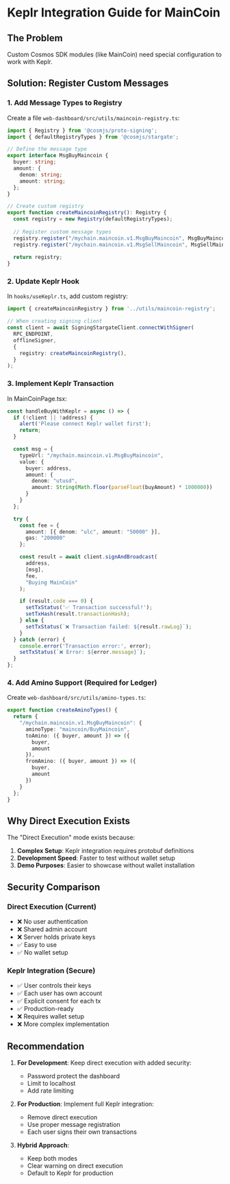 # Keplr Integration Guide for MainCoin

## The Problem
Custom Cosmos SDK modules (like MainCoin) need special configuration to work with Keplr.

## Solution: Register Custom Messages

### 1. Add Message Types to Registry
Create a file `web-dashboard/src/utils/maincoin-registry.ts`:

```typescript
import { Registry } from '@cosmjs/proto-signing';
import { defaultRegistryTypes } from '@cosmjs/stargate';

// Define the message type
export interface MsgBuyMaincoin {
  buyer: string;
  amount: {
    denom: string;
    amount: string;
  };
}

// Create custom registry
export function createMaincoinRegistry(): Registry {
  const registry = new Registry(defaultRegistryTypes);
  
  // Register custom message types
  registry.register("/mychain.maincoin.v1.MsgBuyMaincoin", MsgBuyMaincoin);
  registry.register("/mychain.maincoin.v1.MsgSellMaincoin", MsgSellMaincoin);
  
  return registry;
}
```

### 2. Update Keplr Hook
In `hooks/useKeplr.ts`, add custom registry:

```typescript
import { createMaincoinRegistry } from '../utils/maincoin-registry';

// When creating signing client
const client = await SigningStargateClient.connectWithSigner(
  RPC_ENDPOINT,
  offlineSigner,
  {
    registry: createMaincoinRegistry(),
  }
);
```

### 3. Implement Keplr Transaction
In MainCoinPage.tsx:

```typescript
const handleBuyWithKeplr = async () => {
  if (!client || !address) {
    alert('Please connect Keplr wallet first');
    return;
  }

  const msg = {
    typeUrl: "/mychain.maincoin.v1.MsgBuyMaincoin",
    value: {
      buyer: address,
      amount: {
        denom: "utusd",
        amount: String(Math.floor(parseFloat(buyAmount) * 1000000))
      }
    }
  };

  try {
    const fee = {
      amount: [{ denom: "ulc", amount: "50000" }],
      gas: "200000"
    };

    const result = await client.signAndBroadcast(
      address,
      [msg],
      fee,
      "Buying MainCoin"
    );

    if (result.code === 0) {
      setTxStatus('✅ Transaction successful!');
      setTxHash(result.transactionHash);
    } else {
      setTxStatus(`❌ Transaction failed: ${result.rawLog}`);
    }
  } catch (error) {
    console.error('Transaction error:', error);
    setTxStatus(`❌ Error: ${error.message}`);
  }
};
```

### 4. Add Amino Support (Required for Ledger)
Create `web-dashboard/src/utils/amino-types.ts`:

```typescript
export function createAminoTypes() {
  return {
    "/mychain.maincoin.v1.MsgBuyMaincoin": {
      aminoType: "maincoin/BuyMaincoin",
      toAmino: ({ buyer, amount }) => ({
        buyer,
        amount
      }),
      fromAmino: ({ buyer, amount }) => ({
        buyer,
        amount
      })
    }
  };
}
```

## Why Direct Execution Exists

The "Direct Execution" mode exists because:
1. **Complex Setup**: Keplr integration requires protobuf definitions
2. **Development Speed**: Faster to test without wallet setup
3. **Demo Purposes**: Easier to showcase without wallet installation

## Security Comparison

### Direct Execution (Current)
- ❌ No user authentication
- ❌ Shared admin account
- ❌ Server holds private keys
- ✅ Easy to use
- ✅ No wallet setup

### Keplr Integration (Secure)
- ✅ User controls their keys
- ✅ Each user has own account  
- ✅ Explicit consent for each tx
- ✅ Production-ready
- ❌ Requires wallet setup
- ❌ More complex implementation

## Recommendation

1. **For Development**: Keep direct execution with added security:
   - Password protect the dashboard
   - Limit to localhost
   - Add rate limiting

2. **For Production**: Implement full Keplr integration:
   - Remove direct execution
   - Use proper message registration
   - Each user signs their own transactions

3. **Hybrid Approach**: 
   - Keep both modes
   - Clear warning on direct execution
   - Default to Keplr for production
